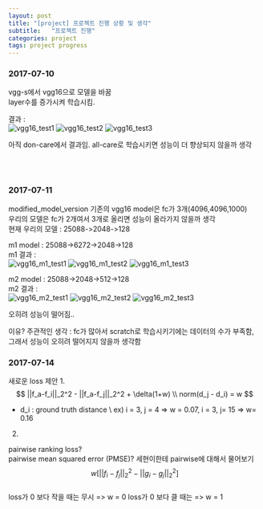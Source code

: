 ```yaml
---
layout: post
title: "[project] 프로젝트 진행 상황 및 생각"
subtitle:   "프로젝트 진행"
categories: project
tags: project progress
---
```


### 2017-07-10

vgg-s에서 vgg16으로 모델을 바꿈 <br>
layer수를 증가시켜 학습시킴. <br>

결과 : <br>
![vgg16_test1](/img/project_result/vgg16_test1.jpg)
![vgg16_test2](/img/project_result/vgg16_test2.jpg)
![vgg16_test3](/img/project_result/vgg16_test3.jpg)

아직 don-care에서 결과임. all-care로 학습시키면 성능이 더 향상되지 않을까 생각

<br>
<br>

### 2017-07-11

modified_model_version
기존의 vgg16 model은 fc가 3개(4096,4096,1000) <br>
우리의 모델은 fc가 2개여서 3개로 올리면 성능이 올라가지 않을까 생각 <br>
현재 우리의 모델 : 25088->2048->128 <br>

m1 model : 25088->6272->2048->128 <br>
m1 결과 : <br>
![vgg16_m1_test1](/img/project_result/vgg16_m1_test1.jpg)
![vgg16_m1_test2](/img/project_result/vgg16_m1_test2.jpg)
![vgg16_m1_test3](/img/project_result/vgg16_m1_test3.jpg)

m2 model : 25088->2048->512->128 <br>
m2 결과 : <br>
![vgg16_m2_test1](/img/project_result/vgg16_m2_test1.jpg)
![vgg16_m2_test2](/img/project_result/vgg16_m2_test2.jpg)
![vgg16_m2_test3](/img/project_result/vgg16_m2_test3.jpg)

오히려 성능이 떨어짐..

이유? 주관적인 생각 : fc가 많아서 scratch로 학습시키기에는 데이터의 수가 부족함, 그래서 성능이 오히려 떨어지지 않을까 생각함

### 2017-07-14

새로운 loss 제안
1. 
$$
||f_a-f_i||_2^2 - ||f_a-f_j||_2^2 + \delta(1+w) \\
norm(d_j - d_i) = w 
$$
* d_i : ground truth distance \\
ex) i = 3, j = 4 => w = 0.07, i = 3, j= 15 => w= 0.16

2. 
pairwise ranking loss? <br>
pairwise mean squared error (PMSE)? 세현이한테 pairwise에 대해서 물어보기 <br>
$$
w[||f_i -f_j||^2_2 - ||g_i - g_j||^2_2]
$$ <br>
loss가 0 보다 작을 때는 무시 => w = 0
loss가 0 보다 클 때는 => w = 1



